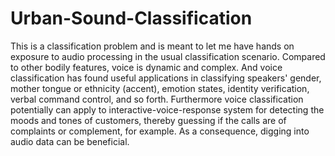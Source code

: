 # Urban-Sound-Classification
This is a classification problem and is meant to let me have hands on exposure to audio processing in the usual classification scenario. Compared to other bodily features, voice is dynamic and complex. And voice classification has found useful applications in classifying speakers' gender, mother tongue or ethnicity (accent), emotion states, identity verification, verbal command control, and so forth. Furthermore voice classification potentially can apply to interactive-voice-response system for detecting the moods and tones of customers, thereby guessing if the calls are of complaints or complement, for example. As a consequence, digging into audio data can be beneficial. 
